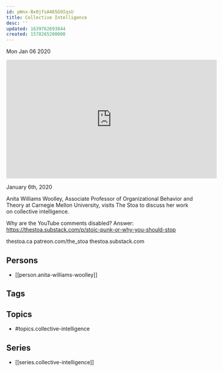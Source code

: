 ```yaml
---
id: pWnx-Bx0jfsA465G9IqsU
title: Collective Intelligence
desc: ''
updated: 1639762693844
created: 1578265200000
---
```





Mon Jan 06 2020

<iframe width="560" height="315" src="https://www.youtube.com/embed/uo54EG2eVhI" title="Collective Intelligence w/ Anita Williams Woolley" frameborder="0" allow="accelerometer; autoplay; clipboard-write; encrypted-media; gyroscope; picture-in-picture" allowfullscreen ></iframe>

January 6th, 2020

Anita Williams Woolley, Associate Professor of Organizational Behavior and Theory at Carnegie Mellon University, visits The Stoa to discuss her work on collective intelligence. 

Why are the YouTube comments disabled? Answer: https://thestoa.substack.com/p/stoic-punk-or-why-you-should-stop

thestoa.ca
patreon.com/the_stoa
thestoa.substack.com

## Persons

- [[person.anita-williams-woolley]]

## Tags



## Topics

- #topics.collective-intelligence

## Series

- [[series.collective-intelligence]]


